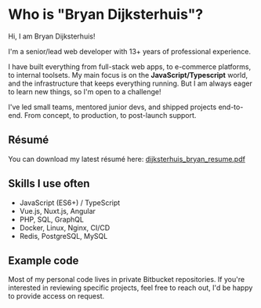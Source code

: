 # Who is "Bryan Dijksterhuis"?

Hi, I am Bryan Dijksterhuis! 

I'm a senior/lead web developer with 13+ years of professional experience. 

I have built everything from full-stack web apps, to e-commerce platforms, to internal toolsets. 
My main focus is on the **JavaScript/Typescript** world, and the infrastructure that keeps everything running. But I am always eager to learn new things, so I'm open to a challenge!

I've led small teams, mentored junior devs, and shipped projects end-to-end. From concept, to production, to post-launch support.

## Résumé
You can download my latest résumé here: [dijksterhuis_bryan_resume.pdf](./dijksterhuis_bryan_resume.pdf)

## Skills I use often
- JavaScript (ES6+) / TypeScript
- Vue.js, Nuxt.js, Angular
- PHP, SQL, GraphQL
- Docker, Linux, Nginx, CI/CD
- Redis, PostgreSQL, MySQL

## Example code
Most of my personal code lives in private Bitbucket repositories. 
If you're interested in reviewing specific projects, feel free to reach out, I'd be happy to provide access on request.